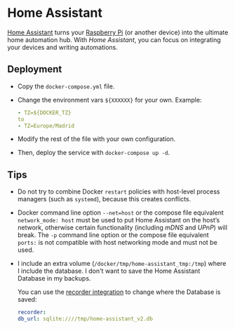 # Home Assistant

[Home Assistant](https://www.home-assistant.io/) turns your [Raspberry Pi](https://www.raspberrypi.org/) (or another device) into the ultimate home automation hub. With *Home Assistant*, you can focus on integrating your devices and writing automations.

## Deployment

- Copy the `docker-compose.yml` file.

- Change the environment vars `${XXXXXX}` for your own. Example:

  ```yaml
  - TZ=${DOCKER_TZ}
  to
  - TZ=Europe/Madrid
  ```

- Modify the rest of the file with your own configuration.

- Then, deploy the service with `docker-compose up -d`.

## Tips

- Do not try to combine Docker `restart` policies with host-level process managers (such as `systemd`), because this creates conflicts.
- Docker command line option `--net=host` or the compose file equivalent `network_mode: host` must be used to put Home Assistant on the host’s network, otherwise certain functionality (including *mDNS* and *UPnP*) will break. The `-p` command line option or the compose file equivalent `ports:` is not compatible with host networking mode and must not be used.
- I include an extra volume (`/docker/tmp/home-assistant_tmp:/tmp`) where I include the database. I don't want to save the Home Assistant Database in my backups.
  
  You can use the [recorder integration](https://www.home-assistant.io/integrations/recorder/) to change where the Database is saved:

  ```yaml
  recorder:
  db_url: sqlite:////tmp/home-assistant_v2.db
  ```
